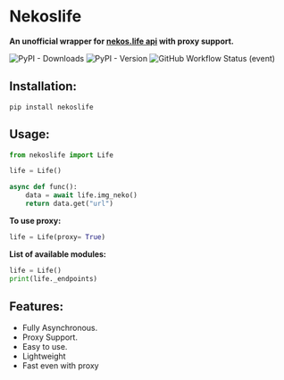 # Nekoslife
**An unofficial wrapper for [nekos.life api](https://nekos.life/) with proxy support.**

![PyPI - Downloads](https://img.shields.io/pypi/dw/nekoslife?color=g&label=Downloads&logo=pypi&style=for-the-badge)
![PyPI - Version](https://img.shields.io/pypi/v/nekoslife?style=for-the-badge)
![GitHub Workflow Status (event)](https://img.shields.io/github/workflow/status/Blank-c/NekosLife/Upload%20Python%20Package?style=for-the-badge)

## Installation:
```
pip install nekoslife
```

## Usage:
```python
from nekoslife import Life

life = Life()

async def func():
    data = await life.img_neko()
    return data.get("url")
```

**To use proxy:**
```python
life = Life(proxy= True)
```

**List of available modules:**
```python
life = Life()
print(life._endpoints)
```
## Features:
- Fully Asynchronous.
- Proxy Support.
- Easy to use.
- Lightweight
- Fast even with proxy
